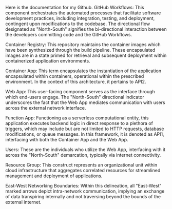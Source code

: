Here is the documentation for my Github.
GitHub Workflows: This component orchestrates the automated processes that facilitate software development practices, including integration, testing, and deployment, contingent upon modifications to the codebase. The directional flow designated as "North-South" signifies the bi-directional interaction between the developers committing code and the GitHub Workflows.

Container Registry: This repository maintains the container images which have been synthesized through the build pipeline. These encapsulated images are in a state primed for retrieval and subsequent deployment within containerized application environments.

Container App: This term encapsulates the instantiation of the application encapsulated within containers, operational within the prescribed environment. In the context of this architecture, it pertains to API2.

Web App: This user-facing component serves as the interface through which end-users engage. The "North-South" directional indicator underscores the fact that the Web App mediates communication with users across the external network interface.

Function App: Functioning as a serverless computational entity, this application executes backend logic in direct response to a plethora of triggers, which may include but are not limited to HTTP requests, database modifications, or queue messages. In this framework, it is denoted as API1, interfacing with both the Container App and the Web App.

Users: These are the individuals who utilize the Web App, interfacing with it across the "North-South" demarcation, typically via internet connectivity.

Resource Group: This construct represents an organizational unit within cloud infrastructure that aggregates correlated resources for streamlined management and deployment of applications.

East-West Networking Boundaries: Within this delineation, all "East-West" marked arrows depict intra-network communication, implying an exchange of data transpiring internally and not traversing beyond the bounds of the external internet.
